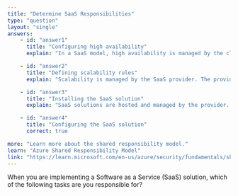 ```yaml
---
title: "Determine SaaS Responsibilities"
type: "question"
layout: "single"
answers:
    - id: "answer1"
      title: "Configuring high availability"
      explain: "In a SaaS model, high availability is managed by the cloud provider, not the customer. The provider is responsible for the infrastructure, platform, and application availability."

    - id: "answer2"
      title: "Defining scalability rules"
      explain: "Scalability is managed by the SaaS provider. The provider handles all aspects of scaling the application to meet demand, including infrastructure and resource allocation."

    - id: "answer3"
      title: "Installing the SaaS solution"
      explain: "SaaS solutions are hosted and managed by the provider. There is no installation required by the customer as the application is accessed through a web browser or client application."

    - id: "answer4"
      title: "Configuring the SaaS solution"
      correct: true

more: "Learn more about the shared responsibility model."
learn: "Azure Shared Responsibility Model"
link: "https://learn.microsoft.com/en-us/azure/security/fundamentals/shared-responsibility"
---
```

When you are implementing a Software as a Service (SaaS) solution, which of the following tasks are you responsible for?
